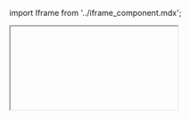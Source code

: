 import Iframe from '../iframe_component.mdx';

<Iframe id='components-inpage-navigation--default' > </Iframe>
